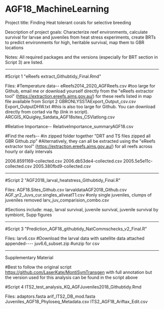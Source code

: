 # AGF18_MachineLearning

Project title: Finding Heat tolerant corals for selective breeding

Description of project goals: Characterize reef environments, calculate survival for larvae and juveniles from heat stress experiments, create BRTs to predict environments for high, heritable survival, map them to GBR locations

Notes: 
All required packages and the versions (especially for BRT section in Script 3) are listed. 

----

#Script 1 "eReefs extract_Githubtidy_Final.Rmd"

Files:
#Temperature data--
eReefs2014_2020_AGFReefs.csv #too large for Github, email me or download yourself directly from the "eReefs extractor tool" (https://extraction.ereefs.aims.gov.au/) for these reefs listed in map file available from Script 2
GBRONLYSSTAExport_Output_csv.csv
Export_OutputDHW.txt #this is also too large for Github. You can download directly from cortad via ftp (link in script). 
ARCGIS_KQuigley_Satdata_AGF18sites_CSVlatlong.csv

#Relative Importance--
RelativeImportance_summaryAGF18.csv

#Find the reefs--
#in zipped folder together "DRT and TS files zipped all GBR Github.zip"
#Alternatively, they can all be extracted using the "eReefs extractor tool" (https://extraction.ereefs.aims.gov.au/) for all reefs across hourly or daily intervals

2006.8591169-collected.csv
2006.db53de4-collected.csv
2005.5e5e11c-collected.csv
2005.380fbd9-collected.csv

----

#Script 2 "AGF2018_larval_heatstress_Githubtidy_Final.R"

Files:
AGF18.Sites_Github.csv
larvaldataAGF2018_Github.csv
AGF_yr2_Juvs_cur.singles_aliveatT1.csv #only single juveniles, clumps of juveniles removed
larv_juv_comparision_combo.csv

#Sections include: 
map,
larval survival,
juvenile survival,
juvenile survival by symbiont,
Supp figures

----

#Script 3 "Prediction_AGF18_githubtidy_NatCommschecks_v2_Final.R"

Files:
larv6.csv #Download the larval data with satellite data attached appended----
juv6.6_subset.zip #unzip for csv

-----

Supplementary Material

#Best to follow the original script https://github.com/LaserKate/MontiSymTransgen with full annotation but the version used for this analysis can be found in the script above

#Script 4 ITS2_test_analysis_KQ_AGFJuveniles2018_Githubtidy.Rmd

Files:
adaptors.fasta
arif_ITS2_DB_mod.fasta
Juveniles_AGF18_Phyloseq_Metadata.csv
ITS2_AGF18_Ariftax_Edit.csv

